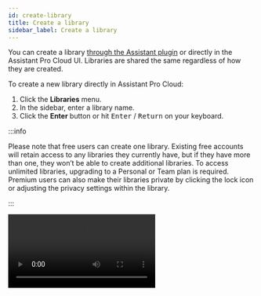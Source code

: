 ```yaml
---
id: create-library
title: Create a library
sidebar_label: Create a library
---
```


You can create a library [through the Assistant plugin](../../plugin/apps/libraries.md/#create-a-library) or directly in the Assistant Pro Cloud UI.  Libraries are shared the same regardless of how they are created.

To create a new library directly in Assistant Pro Cloud:

1. Click the **Libraries** menu.
2. In the sidebar, enter a library name.
3. Click the **Enter** button or hit <kbd>Enter</kbd> / <kbd>Return</kbd> on your keyboard.

:::info

Please note that free users can create one library. Existing free accounts will retain access to any libraries they currently have, but if they have more than one, they won’t be able to create additional libraries. To access unlimited libraries, upgrading to a Personal or Team plan is required. Premium users can also make their libraries private by clicking the lock icon or adjusting the privacy settings within the library.

:::

<video autoPlay loop>
<source src="/video/assistant/libraries--create-library.mp4" type="video/mp4" />
<source src="/video/assistant/libraries--create-library.webm" type="video/webm" />
</video>
